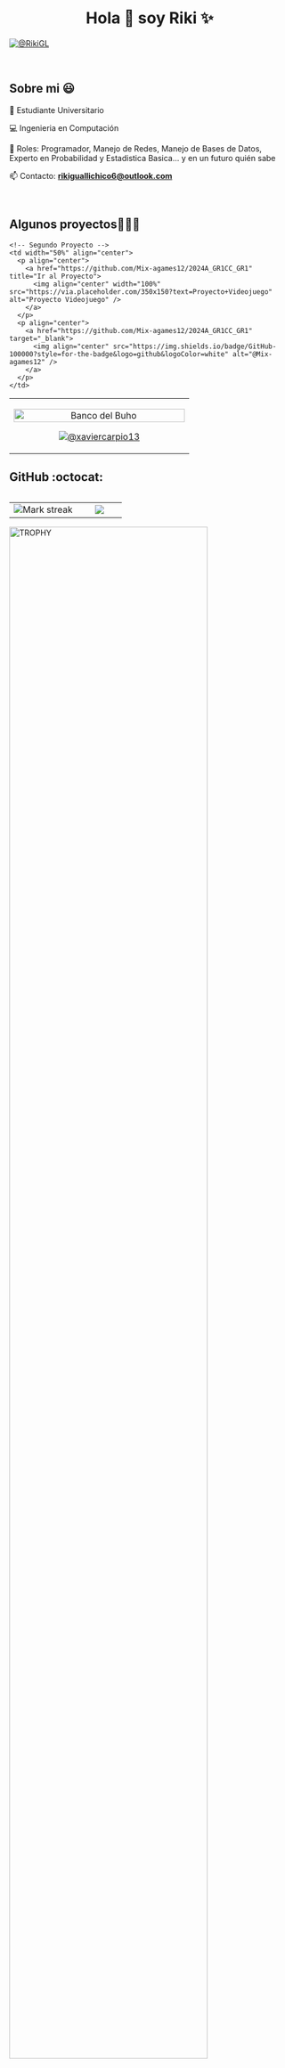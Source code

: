 <h1 align="center">Hola 👋  soy Riki ✨ </h1> 

<p align="left">

<a href = "rikiguallichico6@outlook.com" target="blank"><img align="center" src="https://img.shields.io/badge/Gmail-D14836?style=for-the-badge&logo=gmail&logoColor=white" alt="@RikiGL"  /></a>
  </p>
<br>
<h2>Sobre mi 😃</h2>
<!--Intro start-->

<p align="left">
🎒 Estudiante Universitario

💻 Ingenieria en Computación

📝 Roles: Programador, Manejo de Redes, Manejo de Bases de Datos, Experto en Probabilidad y Estadistica Basica... y en un futuro quién sabe 

📫 Contacto: **rikiguallichico6@outlook.com**
<!--Intro end-->
  </p>
<br>

<h2>Algunos proyectos👨🏻‍💻</h2>

<table align="center" border="0" width="100%" cellspacing="10">
  <tr>
    <!-- Primer Proyecto -->
    <td width="50%" align="center">
      <p align="center">
        <a href="https://github.com/xaviercarpio13/Banco-del-buho" title="Ir al Proyecto">
          <img align="center" width="100%" src="https://via.placeholder.com/350x150?text=Banco+del+Buho" alt="Banco del Buho" />
        </a>
      </p>
      <p align="center">
        <a href="https://github.com/xaviercarpio13/Banco-del-buho" target="_blank">
          <img align="center" src="https://img.shields.io/badge/GitHub-100000?style=for-the-badge&logo=github&logoColor=white" alt="@xaviercarpio13" />
        </a>
      </p>
    </td>

    <!-- Segundo Proyecto -->
    <td width="50%" align="center">
      <p align="center">
        <a href="https://github.com/Mix-agames12/2024A_GR1CC_GR1" title="Ir al Proyecto">
          <img align="center" width="100%" src="https://via.placeholder.com/350x150?text=Proyecto+Videojuego" alt="Proyecto Videojuego" />
        </a>
      </p>
      <p align="center">
        <a href="https://github.com/Mix-agames12/2024A_GR1CC_GR1" target="_blank">
          <img align="center" src="https://img.shields.io/badge/GitHub-100000?style=for-the-badge&logo=github&logoColor=white" alt="@Mix-agames12" />
        </a>
      </p>
    </td>
  </tr>
</table>




    
 



<!------------------------->

<h2>GitHub :octocat:</h2>
<!--- stats & Trophy (start) -->
<p align="center">
  <!--- stats (start) -->
<table align="left">
<tr border="none">
<td width="60%" align="center">

<!--  <img  align="center"  src="https://github-readme-stats.vercel.app/api?username=unsimpledev&theme=dark&show_icons=true&count_private=true" />
  <br></br> -->
  <img  title="🔥 Get streak stats for your profile at git.io/streak-stats" alt="Mark streak" src="https://github-readme-streak-stats.herokuapp.com/?user=unsimpledev&theme=dark&hide_border=false" /> 
</td>

<td width="40%" align="center">

  <img  align="center"  src="https://github-readme-stats.anuraghazra1.vercel.app/api/top-langs/?username=unsimpledev&theme=dark&hide_border=false&no-bg=true&no-frame=true&langs_count=10"/>

  </td>
</tr>
</table>
<!--- stats (end) -->

<!--- trophy (start) -->
<div align=left>
  <a href="https://github.com/ryo-ma/github-profile-trophy" title="Go to Source">
      <img align="center" width=84% src="https://github-profile-trophy.vercel.app/?username=unsimpledev&theme=radical&row=1&column=7&margin-h=15&margin-w=5&no-bg=true" alt="TROPHY" />
    </a>
</div>
<!--- trophy (start) -->


</p>        
<!--- stats (end) -->
